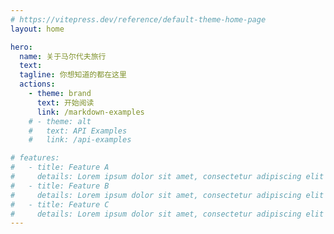 ```yaml
---
# https://vitepress.dev/reference/default-theme-home-page
layout: home

hero:
  name: 关于马尔代夫旅行
  text: 
  tagline: 你想知道的都在这里
  actions:
    - theme: brand
      text: 开始阅读
      link: /markdown-examples
    # - theme: alt
    #   text: API Examples
    #   link: /api-examples

# features:
#   - title: Feature A
#     details: Lorem ipsum dolor sit amet, consectetur adipiscing elit
#   - title: Feature B
#     details: Lorem ipsum dolor sit amet, consectetur adipiscing elit
#   - title: Feature C
#     details: Lorem ipsum dolor sit amet, consectetur adipiscing elit
---
```


